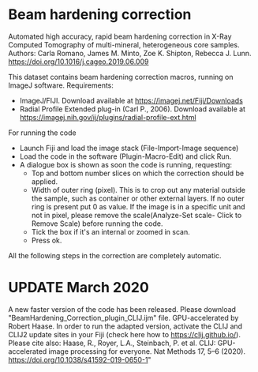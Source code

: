 # Beam hardening correction
Automated high accuracy, rapid beam hardening correction in X-Ray Computed Tomography of multi-mineral, heterogeneous core samples.
Authors: Carla Romano, James M. Minto, Zoe K. Shipton, Rebecca J. Lunn.
https://doi.org/10.1016/j.cageo.2019.06.009

This dataset contains beam hardening correction macros, running on ImageJ software.
Requirements: 
- ImageJ/FIJI. Download available at https://imagej.net/Fiji/Downloads
- Radial Profile Extended plug-in (Carl P., 2006). Download available at https://imagej.nih.gov/ij/plugins/radial-profile-ext.html

For running the code 
- Launch Fiji and load the image stack (File-Import-Image sequence)
- Load the code in the software (Plugin-Macro-Edit) and click Run.
- A dialogue box is shown as soon the code is running, requesting:
    - Top and bottom number slices on which the correction should be applied.
    - Width of outer ring (pixel). This is to crop out any material outside the sample, such as container or other external layers. If no       outer ring is present put 0 as value. If the image is in a specific unit and not in pixel, please remove the scale(Analyze-Set             scale- Click to Remove Scale) before running the code.
    - Tick the box if it's an internal or zoomed in scan.
    - Press ok.
    
All the following steps in the correction are completely automatic.

# UPDATE March 2020
A new faster version of the code has been released. Please download "BeamHardening_Correction_plugin_CLIJ.ijm" file.
GPU-accelerated by Robert Haase. In order to run the adapted version, activate the CLIJ and CLIJ2 update sites in your Fiji (check here how to https://clij.github.io/).
Please cite also: Haase, R., Royer, L.A., Steinbach, P. et al. CLIJ: GPU-accelerated image processing for everyone. Nat Methods 17, 5–6 (2020). https://doi.org/10.1038/s41592-019-0650-1"



    
